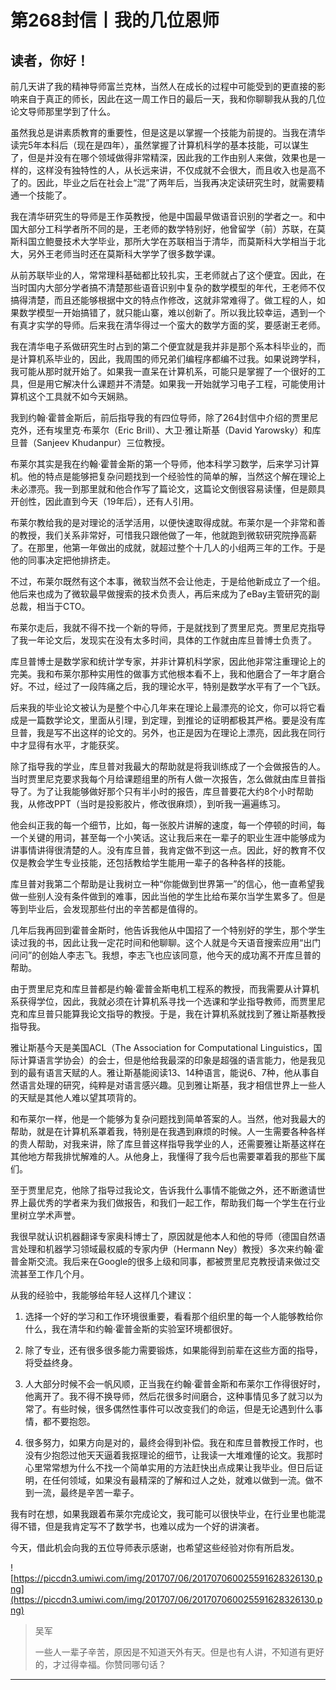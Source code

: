 # 第268封信丨我的几位恩师

## 读者，你好！

前几天讲了我的精神导师富兰克林，当然人在成长的过程中可能受到的更直接的影响来自于真正的师长，因此在这一周工作日的最后一天，我和你聊聊我从我的几位论文导师那里学到了什么。

虽然我总是讲素质教育的重要性，但是这是以掌握一个技能为前提的。当我在清华读完5年本科后（现在是四年），虽然掌握了计算机科学的基本技能，可以谋生了，但是并没有在哪个领域做得非常精深，因此我的工作由别人来做，效果也是一样的，这样没有独特性的人，从长远来讲，不仅成就不会很大，而且收入也是高不了的。因此，毕业之后在社会上“混”了两年后，当我再决定读研究生时，就需要精通一个技能了。

我在清华研究生的导师是王作英教授，他是中国最早做语音识别的学者之一。和中国大部分工科学者所不同的是，王老师的数学特别好，他曾留学（前）苏联，在莫斯科国立鲍曼技术大学毕业，那所大学在苏联相当于清华，而莫斯科大学相当于北大，另外王老师当时还在莫斯科大学学了很多数学课。

从前苏联毕业的人，常常理科基础都比较扎实，王老师就占了这个便宜。因此，在当时国内大部分学者搞不清楚那些语音识别中复杂的数学模型的年代，王老师不仅搞得清楚，而且还能够根据中文的特点作修改，这就非常难得了。做工程的人，如果数学模型一开始搞错了，就只能山寨，难以创新了。所以我比较幸运，遇到一个有真才实学的导师。后来我在清华得过一个蛮大的数学方面的奖，要感谢王老师。

我在清华电子系做研究生时占到的第二个便宜就是我并非是那个系本科毕业的，而是计算机系毕业的，因此，我周围的师兄弟们编程序都编不过我。如果说跨学科，我可能从那时就开始了。如果我一直呆在计算机系，可能只是掌握了一个很好的工具，但是用它解决什么课题并不清楚。如果我一开始就学习电子工程，可能使用计算机这个工具就不如今天娴熟。

我到约翰·霍普金斯后，前后指导我的有四位导师，除了264封信中介绍的贾里尼克外，还有埃里克·布莱尔（Eric Brill）、大卫·雅让斯基（David Yarowsky）和库旦普（Sanjeev Khudanpur）三位教授。

布莱尔其实是我在约翰·霍普金斯的第一个导师，他本科学习数学，后来学习计算机。他的特点是能够把复杂问题找到一个经验性的简单的解，当然这个解在理论上未必漂亮。我一到那里就和他合作写了篇论文，这篇论文倒很容易读懂，但是颇具开创性，因此直到今天（19年后），还有人引用。

布莱尔教给我的是对理论的活学活用，以便快速取得成就。布莱尔是一个非常和善的教授，我们关系非常好，可惜我只跟他做了一年，他就跑到微软研究院挣高薪了。在那里，他第一年做出的成就，就超过整个十几人的小组两三年的工作。于是他的同事决定把他排挤走。

不过，布莱尔既然有这个本事，微软当然不会让他走，于是给他新成立了一个组。他后来也成为了微软最早做搜索的技术负责人，再后来成为了eBay主管研究的副总裁，相当于CTO。

布莱尔走后，我就不得不找一个新的导师，于是就找到了贾里尼克。贾里尼克指导了我一年论文后，发现实在没有太多时间，具体的工作就由库旦普博士负责了。

库旦普博士是数学家和统计学专家，并非计算机科学家，因此他非常注重理论上的完美。我和布莱尔那种实用性的做事方式他根本看不上，我和他磨合了一年才磨合好。不过，经过了一段阵痛之后，我的理论水平，特别是数学水平有了一个飞跃。

后来我的毕业论文被认为是整个中心几年来在理论上最漂亮的论文，你可以将它看成是一篇数学论文，里面从引理，到定理，到推论的证明都极其严格。要是没有库旦普，我是写不出这样的论文的。另外，也正是因为在理论上漂亮，因此我在同行中才显得有水平，才能获奖。

除了指导我的学业，库旦普对我最大的帮助就是将我训练成了一个会做报告的人。当时贾里尼克要求我每个月给课题组里的所有人做一次报告，怎么做就由库旦普指导了。为了让我能够做好那个只有半小时的报告，库旦普要花大约8个小时帮助我，从修改PPT（当时是投影胶片，修改很麻烦），到听我一遍遍练习。

他会纠正我的每一个细节，比如，每一张胶片讲解的速度，每一个停顿的时间，每一个关键的用词，甚至每一个小笑话。这让我后来在一辈子的职业生涯中能够成为讲事情讲得很清楚的人。没有库旦普，我肯定做不到这一点。因此，好的教育不仅仅是教会学生专业技能，还包括教给学生能用一辈子的各种各样的技能。

库旦普对我第二个帮助是让我树立一种“你能做到世界第一”的信心，他一直希望我做一些别人没有条件做到的难事，因此当他的学生比给布莱尔当学生累多了。但是等到毕业后，会发现那些付出的辛苦都是值得的。

几年后我再回到霍普金斯时，他告诉我他从中国招了一个特别好的学生，那个学生读过我的书，因此让我一定花时间和他聊聊。这个人就是今天语音搜索应用“出门问问”的创始人李志飞。我想，李志飞也应该同意，他今天的成功离不开库旦普的帮助。

由于贾里尼克和库旦普都是约翰·霍普金斯电机工程系的教授，而我需要从计算机系获得学位，因此，我就必须在计算机系寻找一个选课和学业指导教师，而贾里尼克和库旦普只能算我论文指导的教授。于是，我在计算机系就找到了雅让斯基教授指导我。

雅让斯基今天是美国ACL（The Association for Computational Linguistics，国际计算语言学协会）的会士，但是他给我最深的印象是超强的语言能力，他是我见到的最有语言天赋的人。雅让斯基能阅读13、14种语言，能说6、7种，他从事自然语言处理的研究，纯粹是对语言感兴趣。见到雅让斯基，我才相信世界上一些人的天赋是其他人难以望其项背的。

和布莱尔一样，他是一个能够为复杂问题找到简单答案的人。当然，他对我最大的帮助，就是在计算机系罩着我，特别是在我遇到麻烦的时候。人一生需要各种各样的贵人帮助，对我来讲，除了库旦普这样指导我学业的人，还需要雅让斯基这样在其他地方帮我排忧解难的人。从他身上，我懂得了我今后也需要罩着我的那些下属们。

至于贾里尼克，他除了指导过我论文，告诉我什么事情不能做之外，还不断邀请世界上最优秀的学者来为我们做报告，和我们一起工作，帮助我们每一个学生在行业里树立学术声誉。

我很早就认识机器翻译专家奥科博士了，原因就是他本人和他的导师（德国自然语言处理和机器学习领域最权威的专家内伊（Hermann Ney）教授）多次来约翰·霍普金斯交流。我后来在Google的很多上级和同事，都被贾里尼克教授请来做过交流甚至工作几个月。

从我的经验中，我能够给年轻人这样几个建议：

1. 选择一个好的学习和工作环境很重要，看看那个组织里的每一个人能够教给你什么，我在清华和约翰·霍普金斯的实验室环境都很好。

2. 除了专业，还有很多很多能力需要锻炼，如果能得到前辈在这些方面的指导，将受益终身。

3. 人大部分时候不会一帆风顺，正当我在约翰·霍普金斯和布莱尔工作得很好时，他离开了。我不得不换导师，然后花很多时间磨合，这种事情见多了就习以为常了。有些时候，很多偶然性事件可以改变我们的命运，但是无论遇到什么事情，都不要抱怨。

4. 很多努力，如果方向是对的，最终会得到补偿。我在和库旦普教授工作时，也没有少抱怨过他天天逼着我抠理论的细节，让我读一大堆难懂的论文。我那时心里常常想为什么不找一个简单实用的方法赶快出点成果让我毕业。但日后证明，在任何领域，如果没有最精深的了解和过人之处，就难以做到一流。做不到一流，最终是辛苦一辈子。

我有时在想，如果我跟着布莱尔完成论文，我可能可以很快毕业，在行业里也能混得不错，但是我肯定写不了数学书，也难以成为一个好的讲演者。

今天，借此机会向我的五位导师表示感谢，也希望这些经验对你有所启发。

![https://piccdn3.umiwi.com/img/201707/06/201707060025591628326130.png](https://piccdn3.umiwi.com/img/201707/06/201707060025591628326130.png)

> 吴军
> 
> 一些人一辈子辛苦，原因是不知道天外有天。但是也有人讲，不知道有更好的，才过得幸福。你赞同哪句话？

---
